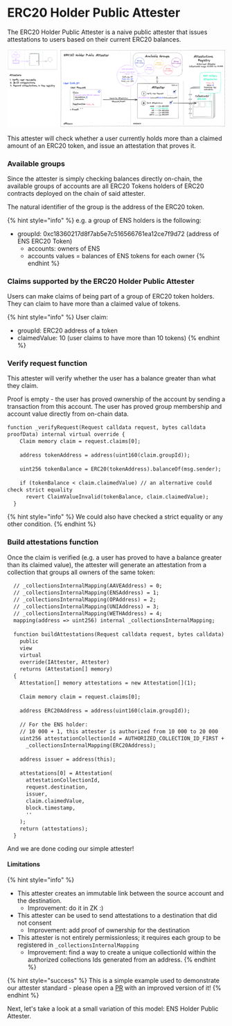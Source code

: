 # ERC20 Holder Public Attester

The ERC20 Holder Public Attester is a naive public attester that issues attestations to users based on their current ERC20 balances.&#x20;

![ERC20 Holder Public Attester](<../../../.gitbook/assets/1 (4).png>)

This attester will check whether a user currently holds more than a claimed amount of an ERC20 token, and issue an attestation that proves it.

### Available groups

Since the attester is simply checking balances directly on-chain, the available groups of accounts are all ERC20 Tokens holders of ERC20 contracts deployed on the chain of said attester.

The natural identifier of the group is the address of the ERC20 token.&#x20;

{% hint style="info" %}
e.g. a group of ENS holders is the following:

* groupId: 0xc18360217d8f7ab5e7c516566761ea12ce7f9d72 (address of ENS ERC20 Token)
  * accounts: owners of ENS&#x20;
  * accounts values = balances of ENS tokens for each owner
{% endhint %}

### Claims supported by the ERC20 Holder Public Attester

Users can make claims of being part of a group of ERC20 token holders. They can claim to have more than a claimed value of tokens.

{% hint style="info" %}
User claim:

* groupId: ERC20 address of a token
* claimedValue: 10 (user claims to have more than 10 tokens)
{% endhint %}

### Verify request function

This attester will verify whether the user has a balance greater than what they claim.&#x20;

Proof is empty - the user has proved ownership of the account by sending a transaction from this account. The user has proved group membership and account value directly from on-chain data.

```solidity
function _verifyRequest(Request calldata request, bytes calldata proofData) internal virtual override {
    Claim memory claim = request.claims[0];

    address tokenAddress = address(uint160(claim.groupId));

    uint256 tokenBalance = ERC20(tokenAddress).balanceOf(msg.sender);

    if (tokenBalance < claim.claimedValue) // an alternative could check strict equality
      revert ClaimValueInvalid(tokenBalance, claim.claimedValue);
  }
```

{% hint style="info" %}
We could also have checked a strict equality or any other condition.
{% endhint %}

### Build attestations function

Once the claim is verified (e.g. a user has proved to have a balance greater than its claimed value), the attester will generate an attestation from a collection that groups all owners of the same token:

```solidity
  // _collectionsInternalMapping(AAVEAddress) = 0;
  // _collectionsInternalMapping(ENSAddress) = 1;
  // _collectionsInternalMapping(OPAddress) = 2;
  // _collectionsInternalMapping(UNIAddress) = 3;
  // _collectionsInternalMapping(WETHAddress) = 4;
  mapping(address => uint256) internal _collectionsInternalMapping;

  function buildAttestations(Request calldata request, bytes calldata)
    public
    view
    virtual
    override(IAttester, Attester)
    returns (Attestation[] memory)
  {
    Attestation[] memory attestations = new Attestation[](1);

    Claim memory claim = request.claims[0];

    address ERC20Address = address(uint160(claim.groupId));

    // For the ENS holder:
    // 10 000 + 1, this attester is authorized from 10 000 to 20 000
    uint256 attestationCollectionId = AUTHORIZED_COLLECTION_ID_FIRST +
      _collectionsInternalMapping(ERC20Address);

    address issuer = address(this);

    attestations[0] = Attestation(
      attestationCollectionId,
      request.destination,
      issuer,
      claim.claimedValue,
      block.timestamp,
      ''
    );
    return (attestations);
  }
```

And we are done coding our simple attester!

#### Limitations

{% hint style="info" %}
* This attester creates an immutable link between the source account and the destination.
  * Improvement: do it in ZK :)
* This attester can be used to send attestations to a destination that did not consent
  * Improvement: add proof of ownership for the destination
* This attester is not entirely permissionless; it requires each group to be registered in `_collectionsInternalMapping`
  * Improvement: find a way to create a unique collectionId within the authorized collections Ids generated from an address.
{% endhint %}

{% hint style="success" %}
This is a simple example used to demonstrate our attester standard - please open a [PR](https://github.com/sismo-core/sismo-protocol/tree/main/contracts/attesters) with an improved version of it!
{% endhint %}

Next, let's take a look at a small variation of this model: ENS Holder Public Attester.
